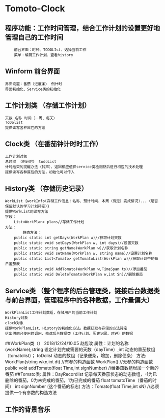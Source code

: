 ﻿# Tomoto-Clock
## 程序功能：工作时间管理，结合工作计划的设置更好地管理自己的工作时间
		前台界面：时钟、TODOLIst、选择当前工作
		菜单：编辑工作计划、查看history
## Winform 前台界面
	界面设置：番茄（进度条） 倒计时
	界面初始化、Service类的初始化
## 工作计划类 （存储工作计划）
	天数 名称 时间（一周、每天）
	ToDolist 
	提供读写各种属性的方法
## Clock类 （在番茄钟计时时工作）
	工作计划对象
	总时间 （倒计时） todoList
	计时结束的提醒办法（铃声），返回相应值供service类检测然后进行相应的技术处理
	提供读写各种属性的方法，初始化可以传入
## History类 （存储历史记录）
	WorkList {workInfo(存储工作信息：名称、预计时间、本周（待定）完成情况)...（是否保留默认的学习计划待定）}
	提供WorkList的读写方法
	字段：
		List<WorkPlan> plans//存储工作计划
	方法：
			静态方法：
		public static int getDays(WorkPlan w)//获取计划天数
        public static void setDays(WorkPlan w, int days)//设置天数
        public static string getName(WorkPlan w)//获取计划名称
        public static void setName(WorkPlan w, string name)//设置计划名称
        public static List<Tomato> getTomatoList(WorkPlan w)//获取计划中的每日番茄表
        public static void AddTomato(WorkPlan w,TimeSpan ts)//添加番茄
        public static void DeleteTomato(WorkPlan w,int Sn)//删除番茄

        
## Service类 （整个程序的后台管理类，链接后台数据类与前台界面，管理程序中的各种数据，工作量偏大）
	WorkPlanList工作计划数组，存储用户的当前工作计划
	History对象
	clock对象
	提供WorkPlanList、History的初始化方法。数据获取与存储的方法待定
	给出供前台使用的调用、修改后台数据类（工作计划、历史记录、时钟）的数据
##WorkPlan类（）     2018/12/24/10.05   赵彪改
      属性：计划的名称(workName);string
                设定计划完成需要的天数（dayTime）;int
 	动态的番茄数组（tomatolist）；
	toDolist  动态的数组（记录便条，增加，删除便条）
      方法:  WorkPlan(string wkn,int dt)    //有参的构造函数
	WorkPlan()                             //无参的构造函数
public void addTomato(float Time,int signNumber) //给番茄数组增加一个新的番茄
##Tomato类:
                属性：DayRecordlist   记录每天番茄状态的动态数组，-1为已删除的番茄，0为未完成的番茄，1为已完成的番茄
 	          float tomatoTime（番茄的时间）
 	          int signNumber     (这个番茄的标志)
                方法：Tomato(float Time,int sN)   //必须提供一个有参数的构造方法
## 工作的背景音乐
                

	
	